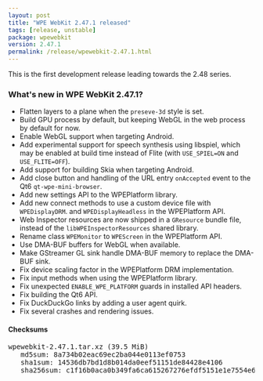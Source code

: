 ```yaml
---
layout: post
title: "WPE WebKit 2.47.1 released"
tags: [release, unstable]
package: wpewebkit
version: 2.47.1
permalink: /release/wpewebkit-2.47.1.html
---
```


This is the first development release leading towards the 2.48 series.

### What's new in WPE WebKit 2.47.1?

- Flatten layers to a plane when the `preseve-3d` style is set.
- Build GPU process by default, but keeping WebGL in the web process by default for now.
- Enable WebGL support when targeting Android.
- Add experimental support for speech synthesis using libspiel, which may be
  enabled at build time instead of Flite (with `USE_SPIEL=ON` and `USE_FLITE=OFF`).
- Add support for building Skia when targeting Android.
- Add close button and handling of the URL entry `onAccepted` event to the Qt6 `qt-wpe-mini-browser`.
- Add new settings API to the WPEPlatform library.
- Add new connect methods to use a custom device file with `WPEDisplayDRM`. and `WPEDisplayHeadless` in the WPEPlatform API.
- Web Inspector resources are now shipped in a `GResource` bundle file, instead of the `libWPEInspectorResources` shared library.
- Rename class `WPEMonitor` to `WPEScreen` in the WPEPlatform API.
- Use DMA-BUF buffers for WebGL when available.
- Make GStreamer GL sink handle DMA-BUF memory to replace the DMA-BUF sink.
- Fix device scaling factor in the WPEPlatform DRM implementation.
- Fix input methods when using the WPEPlatform library.
- Fix unexpected `ENABLE_WPE_PLATFORM` guards in installed API headers.
- Fix building the Qt6 API.
- Fix DuckDuckGo links by adding a user agent quirk.
- Fix several crashes and rendering issues.

#### Checksums

<pre>
wpewebkit-2.47.1.tar.xz (39.5 MiB)
   md5sum: 8a734b02eac69ec2ba044e0113ef0753
   sha1sum: 14536db7bd1d8b014da0eef51151de84428e4106
   sha256sum: c1f16b0aca0b349fa6ca615267276efdf5151e1e7554e60fa7d3460c568e8f3c
</pre>
